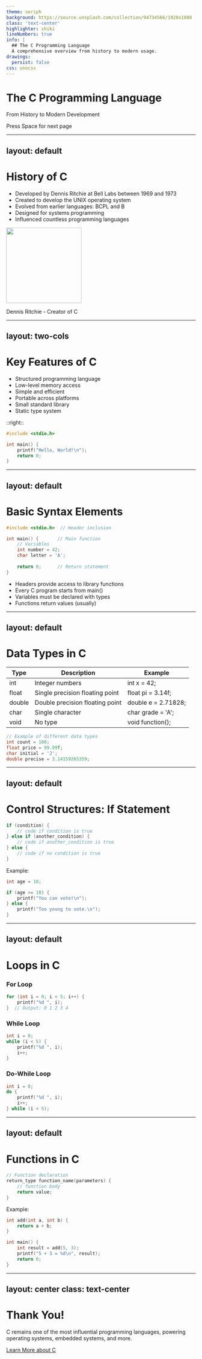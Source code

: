 ```yaml
---
theme: seriph
background: https://source.unsplash.com/collection/94734566/1920x1080
class: 'text-center'
highlighter: shiki
lineNumbers: true
info: |
  ## The C Programming Language
  A comprehensive overview from history to modern usage.
drawings:
  persist: false
css: unocss
---
```


# The C Programming Language

From History to Modern Development

<div class="pt-12">
  <span @click="$slidev.nav.next" class="px-2 py-1 rounded cursor-pointer" hover="bg-white bg-opacity-10">
    Press Space for next page <carbon:arrow-right class="inline"/>
  </span>
</div>

---
layout: default
---

# History of C

- Developed by Dennis Ritchie at Bell Labs between 1969 and 1973
- Created to develop the UNIX operating system
- Evolved from earlier languages: BCPL and B
- Designed for systems programming
- Influenced countless programming languages

<div class="mt-8">
<img src="https://upload.wikimedia.org/wikipedia/commons/thumb/2/23/Dennis_Ritchie_2011.jpg/220px-Dennis_Ritchie_2011.jpg" class="rounded shadow" width="200" />
<p class="text-sm text-gray-500">Dennis Ritchie - Creator of C</p>
</div>

---
layout: two-cols
---

# Key Features of C

- Structured programming language
- Low-level memory access
- Simple and efficient
- Portable across platforms
- Small standard library
- Static type system

::right::

```c
#include <stdio.h>

int main() {
    printf("Hello, World!\n");
    return 0;
}
```

---
layout: default
---

# Basic Syntax Elements

```c {all|1|3|4-6|8}
#include <stdio.h>  // Header inclusion

int main() {       // Main function
    // Variables
    int number = 42;
    char letter = 'A';
    
    return 0;      // Return statement
}
```

- Headers provide access to library functions
- Every C program starts from main()
- Variables must be declared with types
- Functions return values (usually)

---
layout: default
---

# Data Types in C

| Type | Description | Example |
|------|-------------|---------|
| int | Integer numbers | int x = 42; |
| float | Single precision floating point | float pi = 3.14f; |
| double | Double precision floating point | double e = 2.71828; |
| char | Single character | char grade = 'A'; |
| void | No type | void function(); |

```c
// Example of different data types
int count = 100;
float price = 99.99f;
char initial = 'J';
double precise = 3.14159265359;
```

---
layout: default
---

# Control Structures: If Statement

```c
if (condition) {
    // code if condition is true
} else if (another_condition) {
    // code if another_condition is true
} else {
    // code if no condition is true
}
```

Example:
```c
int age = 18;

if (age >= 18) {
    printf("You can vote!\n");
} else {
    printf("Too young to vote.\n");
}
```

---
layout: default
---

# Loops in C

### For Loop
```c
for (int i = 0; i < 5; i++) {
    printf("%d ", i);
}  // Output: 0 1 2 3 4
```

### While Loop
```c
int i = 0;
while (i < 5) {
    printf("%d ", i);
    i++;
}
```

### Do-While Loop
```c
int i = 0;
do {
    printf("%d ", i);
    i++;
} while (i < 5);
```

---
layout: default
---

# Functions in C

```c
// Function declaration
return_type function_name(parameters) {
    // function body
    return value;
}
```

Example:
```c
int add(int a, int b) {
    return a + b;
}

int main() {
    int result = add(5, 3);
    printf("5 + 3 = %d\n", result);
    return 0;
}
```

---
layout: center
class: text-center
---

# Thank You!

C remains one of the most influential programming languages, powering operating systems, embedded systems, and more.

[Learn More about C](https://en.cppreference.com/w/c)